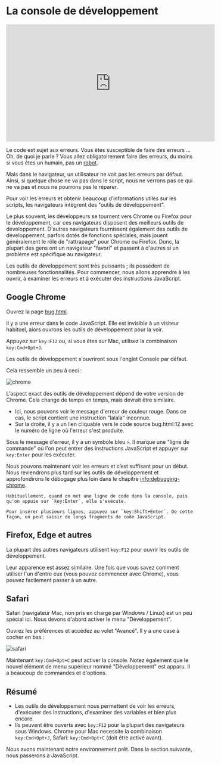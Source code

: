 # La console de développement

<iframe width="560" height="315" src="https://www.youtube.com/embed/OFj8hFVS1KY" title="YouTube video player" frameborder="0" allow="accelerometer; autoplay; clipboard-write; encrypted-media; gyroscope; picture-in-picture" allowfullscreen></iframe>

Le code est sujet aux erreurs. Vous êtes susceptible de faire des erreurs … Oh, de quoi je parle ? Vous allez obligatoirement faire des erreurs, du moins si vous êtes un humain, pas un [robot](https://fr.wikipedia.org/wiki/Bender_Tordeur_Rodr%C3%ADguez).

Mais dans le navigateur, un utilisateur ne voit pas les erreurs par défaut. Ainsi, si quelque chose ne va pas dans le script, nous ne verrons pas ce qui ne va pas et nous ne pourrons pas le réparer.

Pour voir les erreurs et obtenir beaucoup d’informations utiles sur les scripts, les navigateurs intègrent des "outils de développement".

Le plus souvent, les développeurs se tournent vers Chrome ou Firefox pour le développement, car ces navigateurs disposent des meilleurs outils de développement. D'autres navigateurs fournissent également des outils de développement, parfois dotés de fonctions spéciales, mais jouent généralement le rôle de "rattrapage" pour Chrome ou Firefox. Donc, la plupart des gens ont un navigateur "favori" et passent à d'autres si un problème est spécifique au navigateur.

Les outils de développement sont très puissants ; ils possèdent de nombreuses fonctionnalités. Pour commencer, nous allons apprendre à les ouvrir, à examiner les erreurs et à exécuter des instructions JavaScript.

## Google Chrome

Ouvrez la page [bug.html](bug.html).

Il y a une erreur dans le code JavaScript. Elle est invisible à un visiteur habituel, alors ouvrons les outils de développement pour la voir.

Appuyez sur `key:F12` ou, si vous êtes sur Mac, utilisez la combinaison `key:Cmd+Opt+J`.

Les outils de développement s'ouvriront sous l'onglet Console par défaut.

Cela ressemble un peu à ceci :

![chrome](chrome.png)

L'aspect exact des outils de développement dépend de votre version de Chrome. Cela change de temps en temps, mais devrait être similaire.

- Ici, nous pouvons voir le message d'erreur de couleur rouge. Dans ce cas, le script contient une instruction "lalala" inconnue.
- Sur la droite, il y a un lien cliquable vers le code source bug.html:12 avec le numéro de ligne où l'erreur s'est produite.

Sous le message d'erreur, il y a un symbole bleu `>`. Il marque une "ligne de commande" où l'on peut entrer des instructions JavaScript et appuyer sur `key:Enter` pour les exécuter.

Nous pouvons maintenant voir les erreurs et c’est suffisant pour un début. Nous reviendrons plus tard sur les outils de développement et approfondirons le débogage plus loin dans le chapitre <info:debugging-chrome>.

```smart header="Multi-line input"
Habituellement, quand on met une ligne de code dans la console, puis qu'on appuie sur `key:Enter`, elle s'exécute.

Pour insérer plusieurs lignes, appuyez sur `key:Shift+Enter`. De cette façon, on peut saisir de longs fragments de code JavaScript.
```

## Firefox, Edge et autres

La plupart des autres navigateurs utilisent `key:F12` pour ouvrir les outils de développement.

Leur apparence est assez similaire. Une fois que vous savez comment utiliser l'un d'entre eux (vous pouvez commencer avec Chrome), vous pouvez facilement passer à un autre.

## Safari

Safari (navigateur Mac, non pris en charge par Windows / Linux) est un peu spécial ici. Nous devons d'abord activer le menu "Développement".

Ouvrez les préférences et accédez au volet "Avancé". Il y a une case à cocher en bas :

![safari](safari.png)

Maintenant `key:Cmd+Opt+C` peut activer la console. Notez également que le nouvel élément de menu supérieur nommé "Développement" est apparu. Il a beaucoup de commandes et d'options.

## Résumé

- Les outils de développement nous permettent de voir les erreurs, d'exécuter des instructions, d'examiner des variables et bien plus encore.
- Ils peuvent être ouverts avec `key:F12` pour la plupart des navigateurs sous Windows. Chrome pour Mac necessite la combinaison `key:Cmd+Opt+J`, Safari: `key:Cmd+Opt+C` (doit être activé avant).

Nous avons maintenant notre environnement prêt. Dans la section suivante, nous passerons à JavaScript.
